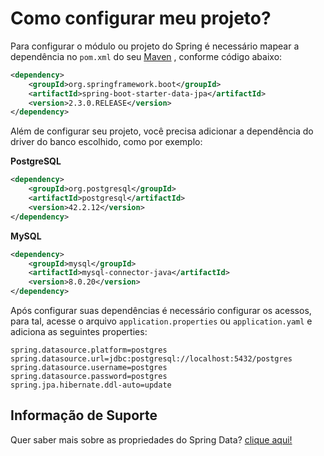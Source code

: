 # Como configurar meu projeto?

Para configurar o módulo ou projeto do Spring é necessário mapear a dependência no `pom.xml` do seu [Maven](https://maven.apache.org/what-is-maven.html)
, conforme código abaixo:

```xml
<dependency>
    <groupId>org.springframework.boot</groupId>
    <artifactId>spring-boot-starter-data-jpa</artifactId>
    <version>2.3.0.RELEASE</version>
</dependency>
```

Além de configurar seu projeto, você precisa adicionar a dependência do driver do banco escolhido, como por exemplo:

**PostgreSQL**

```xml
<dependency>
    <groupId>org.postgresql</groupId>
    <artifactId>postgresql</artifactId>
    <version>42.2.12</version>
</dependency>
```

**MySQL**

```xml
<dependency>
    <groupId>mysql</groupId>
    <artifactId>mysql-connector-java</artifactId>
    <version>8.0.20</version>
</dependency>
```

Após configurar suas dependências é necessário configurar os acessos, para tal, acesse o arquivo `application.properties` 
ou `application.yaml` e adiciona as seguintes properties:

```properties
spring.datasource.platform=postgres
spring.datasource.url=jdbc:postgresql://localhost:5432/postgres
spring.datasource.username=postgres
spring.datasource.password=postgres
spring.jpa.hibernate.ddl-auto=update
```

## Informação de Suporte

Quer saber mais sobre as propriedades do Spring Data? [clique aqui!](https://docs.spring.io/spring-boot/docs/current/reference/html/appendix-application-properties.html#data-properties)
